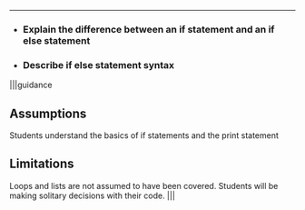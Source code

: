 ----------

* ### Explain the difference between an if statement and an if else statement
* ### Describe if else statement syntax

|||guidance
## Assumptions
Students understand the basics of if statements and the print statement

## Limitations
Loops and lists are not assumed to have been covered. Students will be making solitary decisions with their code.
|||